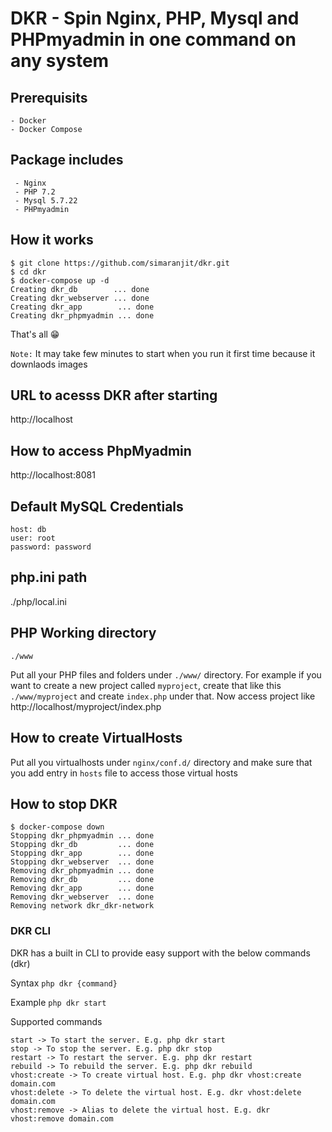 # DKR - Spin Nginx, PHP, Mysql and PHPmyadmin in one command on any system
## Prerequisits
```
- Docker
- Docker Compose
```

## Package includes
```
 - Nginx
 - PHP 7.2
 - Mysql 5.7.22
 - PHPmyadmin
```

## How it works
```
$ git clone https://github.com/simaranjit/dkr.git
$ cd dkr
$ docker-compose up -d
Creating dkr_db        ... done
Creating dkr_webserver ... done
Creating dkr_app        ... done
Creating dkr_phpmyadmin ... done
```
That's all 😁

`Note:` It may take few minutes to start when you run it first time because it downlaods images

## URL to acesss DKR after starting
http://localhost

## How to access PhpMyadmin
http://localhost:8081

## Default MySQL Credentials
```
host: db
user: root
password: password
```

## php.ini path
./php/local.ini

## PHP Working directory
`./www`

Put all your PHP files and folders under `./www/` directory. For example if you want to create a new project called `myproject`, create that like this `./www/myproject` and create `index.php` under that.
Now access project like http://localhost/myproject/index.php

## How to create VirtualHosts
Put all you virtualhosts under `nginx/conf.d/` directory and make sure that you add entry in `hosts` file to access those virtual hosts

## How to stop DKR
```
$ docker-compose down
Stopping dkr_phpmyadmin ... done
Stopping dkr_db         ... done
Stopping dkr_app        ... done
Stopping dkr_webserver  ... done
Removing dkr_phpmyadmin ... done
Removing dkr_db         ... done
Removing dkr_app        ... done
Removing dkr_webserver  ... done
Removing network dkr_dkr-network
```

### DKR CLI
DKR has a built in CLI to provide easy support with the below commands (dkr)

Syntax 
`php dkr {command}`

Example 
`php dkr start`

Supported commands
```
start -> To start the server. E.g. php dkr start
stop -> To stop the server. E.g. php dkr stop
restart -> To restart the server. E.g. php dkr restart
rebuild -> To rebuild the server. E.g. php dkr rebuild
vhost:create -> To create virtual host. E.g. php dkr vhost:create domain.com
vhost:delete -> To delete the virtual host. E.g. dkr vhost:delete domain.com
vhost:remove -> Alias to delete the virtual host. E.g. dkr vhost:remove domain.com
```